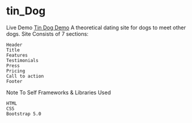 # tin_Dog
Live Demo 
<a href="https://shaundev501-web.github.io/tin_Dog/">Tin Dog Demo</a>
A theoretical dating site for dogs to meet other dogs. Site Consists of 7 sections:

    Header
    Title
    Features
    Testimonials
    Press
    Pricing
    Call to action
    Footer

Note To Self
Frameworks & Libraries Used

    HTML
    CSS
    Bootstrap 5.0
